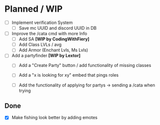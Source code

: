 # Planned / WIP 

- [ ] Implement verification System
    - [ ] Save mc UUID and discord UUID in DB

- [ ] Improve the /cata cmd with more Info
    - [ ] Add SA __[WIP by CodingWithFiery]__
    - [ ] Add Class LVLs / avg
    - [ ] Add Armor (Enchant Lvls, Ms Lvls)

- [ ] Add a partyfinder __[WIP by Lextor]__
    - [ ] Add a "Create Party" button / add functionality of missing classes
    - [ ] Add a "x is looking for xy" embed that pings roles
    - [ ] Add the functionality of applying for partys -> sending a /cata when trying 



## Done 

- [x] Make fishing look better by adding emotes

